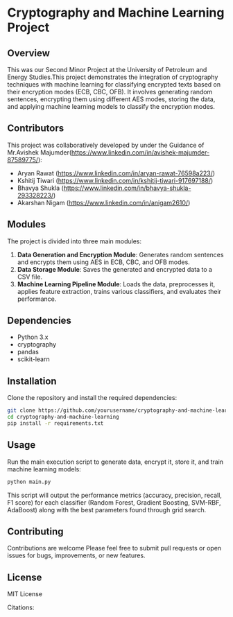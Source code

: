 # Cryptography and Machine Learning Project

## Overview

This was our Second Minor Project at the University of Petroleum and Energy Studies.This project demonstrates the integration of cryptography techniques with machine learning for classifying encrypted texts based on their encryption modes (ECB, CBC, OFB). It involves generating random sentences, encrypting them using different AES modes, storing the data, and applying machine learning models to classify the encryption modes.

## Contributors

This project was collaboratively developed by under the Guidance of Mr.Avishek Majumder(https://www.linkedin.com/in/avishek-majumder-87589775/):

- Aryan Rawat (https://www.linkedin.com/in/aryan-rawat-76598a223/)
- Kshitij Tiwari (https://www.linkedin.com/in/kshitij-tiwari-917697188/)
- Bhavya Shukla (https://www.linkedin.com/in/bhavya-shukla-293328223/)
- Akarshan Nigam (https://www.linkedin.com/in/anigam2610/)


## Modules

The project is divided into three main modules:

1. **Data Generation and Encryption Module**: Generates random sentences and encrypts them using AES in ECB, CBC, and OFB modes.
2. **Data Storage Module**: Saves the generated and encrypted data to a CSV file.
3. **Machine Learning Pipeline Module**: Loads the data, preprocesses it, applies feature extraction, trains various classifiers, and evaluates their performance.

## Dependencies

- Python 3.x
- cryptography
- pandas
- scikit-learn

## Installation

Clone the repository and install the required dependencies:

```bash
git clone https://github.com/yourusername/cryptography-and-machine-learning.git
cd cryptography-and-machine-learning
pip install -r requirements.txt
```

## Usage

Run the main execution script to generate data, encrypt it, store it, and train machine learning models:

```bash
python main.py
```

This script will output the performance metrics (accuracy, precision, recall, F1 score) for each classifier (Random Forest, Gradient Boosting, SVM-RBF, AdaBoost) along with the best parameters found through grid search.

## Contributing

Contributions are welcome Please feel free to submit pull requests or open issues for bugs, improvements, or new features.

## License

MIT License

Citations:
